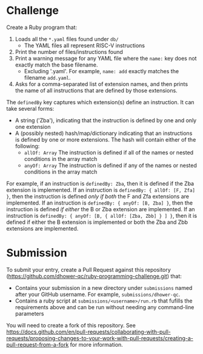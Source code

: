 # Challenge

Create a Ruby program that:

1. Loads all the `*.yaml` files found under `db/`
    - The YAML files all represent RISC-V instructions
2. Print the number of files/instructions found
3. Print a warning message for any YAML file where the `name:` key does not exactly match the base filename.
    - Excluding '.yaml'. For example, `name: add` exactly matches the filename `add.yaml`.
4. Asks for a comma-separated list of extension names, and then prints the name of all instructions that are defined by those extensions.

The `definedBy` key captures which extension(s) define an instruction. It can take several forms:

- A string ('Zba'), indicating that the instruction is defined by one and only one extension
- A (possibly nested) hash/map/dictionary indicating that an instructions is defined by one or more extensions. The hash will contain either of the following:
    - `allOf: Array` The instruction is defined if all of the names or nested conditions in the array match
    - `anyOf: Array` The instruction is defined if any of the names or nested conditions in the array match

For example, if an instruction is `definedBy: Zba`, then it is defined if the Zba extension is implemented. If an instruction is `definedBy: { allOf: [F, Zfa] }`, then the instruction is defined *only if both* the F and Zfa extensions are implemented. If an instruction is `definedBy: { anyOf: [B, Zba] }`, then the instruction is defined *if either* the B or Zba extension are implemented. If an instruction is `definedBy: { anyOf: [B, { allOf: [Zba, Zbb] } ] }`, then it is defined if either the B extension is implemented or both the Zba and Zbb extensions are implemented.

# Submission

To submit your entry, create a Pull Request against this repository (https://github.com/dhower-qc/ruby-programming-challenge.git) that:

- Contains your submission in a new directory under `submissions` named after your GitHub username. For example, `submissions/dhower-qc`.
- Contains a ruby script at `submissions/<username>/run.rb` that fufills the requirements above and can be run without needing any command-line parameters

You will need to create a fork of this repository. See https://docs.github.com/en/pull-requests/collaborating-with-pull-requests/proposing-changes-to-your-work-with-pull-requests/creating-a-pull-request-from-a-fork for more information.
